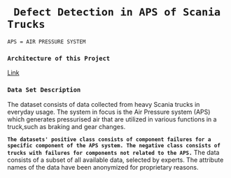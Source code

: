 # ``` Defect Detection in APS of Scania Trucks```
`APS = AIR PRESSURE SYSTEM`


### `Architecture of this Project`
[Link](https://drive.google.com/file/d/1r79j0UtO5clLSRizKoPTOE3USqnS8e1y/view?usp=sharing)

### `Data Set Description`
The dataset consists of data collected from heavy Scania trucks in everyday usage. The system in focus is the Air Pressure system (APS) which generates pressurised
air that are utilized in various functions in a truck,such as braking and gear changes.

**`The datasets' positive class consists of component failures for a specific component of the APS system.
The negative class consists of trucks with failures for components not related to the APS.`**
The data consists of a subset of all available data, selected by experts.
The attribute names of the data have been anonymized for proprietary reasons. 

